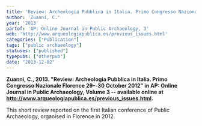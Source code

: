 ```yaml
---
title: 'Review: Archeologia Pubblica in Italia. Primo Congresso Nazionale Florence 29-­‐30 October 2012'
author: 'Zuanni, C.'
year: '2013'
partof: 'AP: Online Journal in Public Archaeology, 3'
web: 'http://www.arqueologiapublica.es/previous_issues.html'
categories: ["Publication"]
tags: ["public archaeology"]
statuses: ["published"]
typepubs: ["otherpub"]
date: "2013-12-02"
---
```


**Zuanni, C., 2013. "Review: Archeologia Pubblica in Italia. Primo Congresso Nazionale Florence 29-­‐30 October 2012" in AP: Online Journal in Public Archaeology, Volume 3 -- available online at <http://www.arqueologiapublica.es/previous_issues.html>.**

This short review reported on the first Italian conference of Public Archaeology, organised in Florence in 2012.